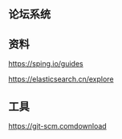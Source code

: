 ## 论坛系统

## 资料
   https://sping.io/guides 
   
   https://elasticsearch.cn/explore

## 工具
   https://git-scm.comdownload

